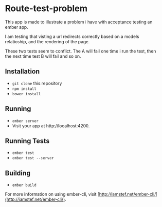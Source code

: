 # Route-test-problem

This app is made to illustrate a problem i have with acceptance testing an ember app.

I am testing that visting a url redirects correctly based on a models relatioship, and the rendering of the page.

These two tests seem to conflict. The A will fail one time i run the test, then the next time test B will fail and so on.

## Installation

* `git clone` this repository
* `npm install`
* `bower install`

## Running

* `ember server`
* Visit your app at http://localhost:4200.

## Running Tests

* `ember test`
* `ember test --server`

## Building

* `ember build`

For more information on using ember-cli, visit [http://iamstef.net/ember-cli/](http://iamstef.net/ember-cli/).
